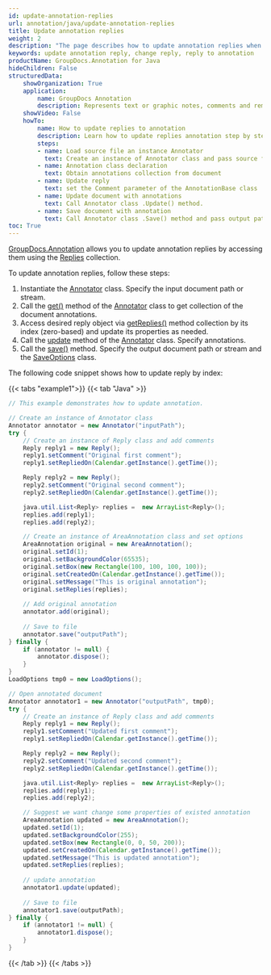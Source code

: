 ```yaml
---
id: update-annotation-replies
url: annotation/java/update-annotation-replies
title: Update annotation replies
weight: 2
description: "The page describes how to update annotation replies when collaborate over document using GroupDocs.Annotation for Java API."
keywords: update annotation reply, change reply, reply to annotation
productName: GroupDocs.Annotation for Java
hideChildren: False
structuredData:
    showOrganization: True
    application:    
        name: GroupDocs Annotation
        description: Represents text or graphic notes, comments and remarks attached to a specific part of the content of the document using Java
    showVideo: False
    howTo:
        name: How to update replies to annotation
        description: Learn how to update replies annotation step by step
        steps:
        - name: Load source file an instance Annotator
          text: Create an instance of Annotator class and pass source file path as a constructor parameter. You may specify absolute or relative file path as per your requirements. 
        - name: Annotation class declaration
          text: Obtain annotations collection from document
        - name: Update reply 
          text: set the Comment parameter of the AnnotationBase class
        - name: Update document with annotations
          text: Call Annotator class .Update() method.
        - name: Save document with annotation
          text: Call Annotator class .Save() method and pass output path file.
toc: True
---
```

[GroupDocs.Annotation](https://products.groupdocs.com/annotation/java) allows you to update annotation replies by accessing them using the [Replies](https://reference.groupdocs.com/annotation/java/com.groupdocs.annotation.models.annotationmodels/annotationbase/#getReplies--) collection.

To update annotation replies, follow these steps:

1.   Instantiate the [Annotator](https://reference.groupdocs.com/java/annotation/com.groupdocs.annotation/Annotator) class. Specify the input document path or stream.
2.   Call the [get()](https://reference.groupdocs.com/annotation/java/com.groupdocs.annotation/annotator/#get--) method of the [Annotator](https://reference.groupdocs.com/java/annotation/com.groupdocs.annotation/Annotator) class to get collection of the document annotations.
3.   Access desired reply object via [getReplies()](https://reference.groupdocs.com/annotation/java/com.groupdocs.annotation.models.annotationmodels/annotationbase/#getReplies--) method collection by its index (zero-based) and update its properties as needed.
4.   Call the [update](https://reference.groupdocs.com/annotation/java/com.groupdocs.annotation/annotator/#update-java.util.List-com.groupdocs.annotation.models.annotationmodels.AnnotationBase--) method of the [Annotator](https://reference.groupdocs.com/java/annotation/com.groupdocs.annotation/Annotator) class. Specify annotations.
5.   Call the [save()](https://reference.groupdocs.com/annotation/java/com.groupdocs.annotation/annotator/#save--) method. Specify the output document path or stream and the [SaveOptions](https://reference.groupdocs.com/annotation/java/com.groupdocs.annotation.options.export/saveoptions/) class.
    

The following code snippet shows how to update reply by index: 

{{< tabs "example1">}}
{{< tab "Java" >}}
```java
// This example demonstrates how to update annotation.

// Create an instance of Annotator class
Annotator annotator = new Annotator("inputPath");
try {
    // Create an instance of Reply class and add comments
    Reply reply1 = new Reply();
    reply1.setComment("Original first comment");
    reply1.setRepliedOn(Calendar.getInstance().getTime());

    Reply reply2 = new Reply();
    reply2.setComment("Original second comment");
    reply2.setRepliedOn(Calendar.getInstance().getTime());

    java.util.List<Reply> replies =  new ArrayList<Reply>();
    replies.add(reply1);
    replies.add(reply2);

    // Create an instance of AreaAnnotation class and set options
    AreaAnnotation original = new AreaAnnotation();
    original.setId(1);
    original.setBackgroundColor(65535);
    original.setBox(new Rectangle(100, 100, 100, 100));
    original.setCreatedOn(Calendar.getInstance().getTime());
    original.setMessage("This is original annotation");
    original.setReplies(replies);
    
    // Add original annotation
    annotator.add(original);
    
    // Save to file
    annotator.save("outputPath");
} finally {
    if (annotator != null) {
        annotator.dispose();
    }
}
LoadOptions tmp0 = new LoadOptions();

// Open annotated document
Annotator annotator1 = new Annotator("outputPath", tmp0);
try {
    // Create an instance of Reply class and add comments
    Reply reply1 = new Reply();
    reply1.setComment("Updated first comment");
    reply1.setRepliedOn(Calendar.getInstance().getTime());

    Reply reply2 = new Reply();
    reply2.setComment("Updated second comment");
    reply2.setRepliedOn(Calendar.getInstance().getTime());

    java.util.List<Reply> replies =  new ArrayList<Reply>();
    replies.add(reply1);
    replies.add(reply2);

    // Suggest we want change some properties of existed annotation
    AreaAnnotation updated = new AreaAnnotation();
    updated.setId(1);
    updated.setBackgroundColor(255);
    updated.setBox(new Rectangle(0, 0, 50, 200));
    updated.setCreatedOn(Calendar.getInstance().getTime());
    updated.setMessage("This is updated annotation");
    updated.setReplies(replies);
    
    // update annotation
    annotator1.update(updated);
    
    // Save to file
    annotator1.save(outputPath);
} finally {
    if (annotator1 != null) {
        annotator1.dispose();
    }
}
```
{{< /tab >}}
{{< /tabs >}}